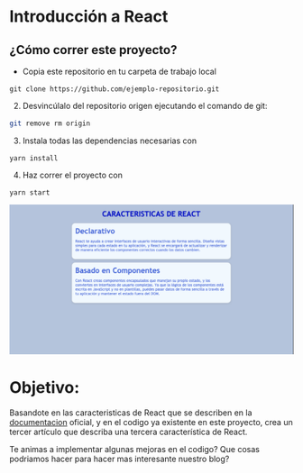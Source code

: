 # Introducción a React

## ¿Cómo correr este proyecto?

- Copia este repositorio en tu carpeta de trabajo local 

```
git clone https://github.com/ejemplo-repositorio.git
```


2. Desvincúlalo del repositorio origen ejecutando el comando de git:

```bash
git remove rm origin
```
3. Instala todas las dependencias necesarias con
````
yarn install
````
4. Haz correr el proyecto con 
```
yarn start
```

![Image](public/react-intro.png)



# Objetivo:

Basandote en las caracteristicas de React que se describen en la [documentacion](https://es.reactjs.org/) oficial, y en el codigo ya existente en este proyecto, crea un tercer artículo que describa una tercera característica de React.

Te animas a implementar algunas mejoras en el codigo? Que cosas podriamos hacer para hacer mas interesante nuestro blog?
